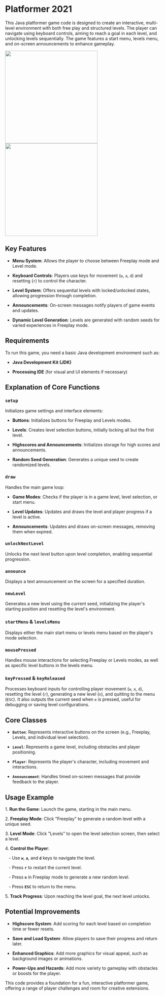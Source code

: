 # Platformer 2021

This Java platformer game code is designed to create an interactive, multi-level environment with both free play and structured levels. The player can navigate using keyboard controls, aiming to reach a goal in each level, and unlocking levels sequentially. The game features a start menu, levels menu, and on-screen announcements to enhance gameplay.

<img src="https://github.com/user-attachments/assets/e091bab2-8381-48e4-b6c6-239c6eec732f" width="300"/>
<img src="https://github.com/user-attachments/assets/9a2b061f-6d4a-468d-b7e5-d0e75c23b635" width="300"/>

## Key Features

- **Menu System**: Allows the player to choose between Freeplay mode and Level mode.

- **Keyboard Controls**: Players use keys for movement (`w`, `a`, `d`) and resetting (`r`) to control the character.

- **Level System**: Offers sequential levels with locked/unlocked states, allowing progression through completion.

- **Announcements**: On-screen messages notify players of game events and updates.

- **Dynamic Level Generation**: Levels are generated with random seeds for varied experiences in Freeplay mode.

## Requirements

To run this game, you need a basic Java development environment such as:

- **Java Development Kit (JDK)**

- **Processing IDE** (for visual and UI elements if necessary)

## Explanation of Core Functions

### `setup`

Initializes game settings and interface elements:

- **Buttons**: Initializes buttons for Freeplay and Levels modes.

- **Levels**: Creates level selection buttons, initially locking all but the first level.

- **Highscores and Announcements**: Initializes storage for high scores and announcements.

- **Random Seed Generation**: Generates a unique seed to create randomized levels.

### `draw`

Handles the main game loop:

- **Game Modes**: Checks if the player is in a game level, level selection, or start menu.

- **Level Updates**: Updates and draws the level and player progress if a level is active.

- **Announcements**: Updates and draws on-screen messages, removing them when expired.

### `unlockNextLevel`

Unlocks the next level button upon level completion, enabling sequential progression.

### `announce`

Displays a text announcement on the screen for a specified duration.

### `newLevel`

Generates a new level using the current seed, initializing the player's starting position and resetting the level's environment.

### `startMenu` & `levelsMenu`

Displays either the main start menu or levels menu based on the player's mode selection.

### `mousePressed`

Handles mouse interactions for selecting Freeplay or Levels modes, as well as specific level buttons in the levels menu.

### `keyPressed` & `keyReleased`

Processes keyboard inputs for controlling player movement (`w`, `a`, `d`), resetting the level (`r`), generating a new level (`n`), and quitting to the menu (`ESC`). It also outputs the current seed when `e` is pressed, useful for debugging or saving level configurations.

## Core Classes

- **`Button`**: Represents interactive buttons on the screen (e.g., Freeplay, Levels, and individual level selection).

- **`Level`**: Represents a game level, including obstacles and player positioning.

- **`Player`**: Represents the player's character, including movement and interactions.

- **`Announcement`**: Handles timed on-screen messages that provide feedback to the player.

## Usage Example

1\. **Run the Game**: Launch the game, starting in the main menu.

2\. **Freeplay Mode**: Click "Freeplay" to generate a random level with a unique seed.

3\. **Level Mode**: Click "Levels" to open the level selection screen, then select a level.

4\. **Control the Player**:

   - Use **`w`**, **`a`**, and **`d`** keys to navigate the level.

   - Press **`r`** to restart the current level.

   - Press **`n`** in Freeplay mode to generate a new random level.

   - Press **`ESC`** to return to the menu.

5\. **Track Progress**: Upon reaching the level goal, the next level unlocks.

## Potential Improvements

- **Highscore System**: Add scoring for each level based on completion time or fewer resets.

- **Save and Load System**: Allow players to save their progress and return later.

- **Enhanced Graphics**: Add more graphics for visual appeal, such as background images or animations.

- **Power-Ups and Hazards**: Add more variety to gameplay with obstacles or boosts for the player.

This code provides a foundation for a fun, interactive platformer game, offering a range of player challenges and room for creative extensions.
